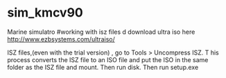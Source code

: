 # sim_kmcv90
Marine simulatro
#working with isz files d
download ultra iso here http://www.ezbsystems.com/ultraiso/

ISZ files,(even with the trial version) , go to Tools > Uncompress ISZ. T
his process converts the ISZ file to an ISO file and put the ISO in the same folder as the ISZ file
and mount. 
Then run disk.
Then run setup.exe
